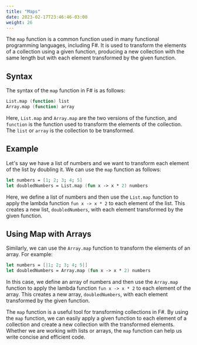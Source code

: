 ```yaml
---
title: "Maps"
date: 2023-02-17T23:46:46-03:00
weight: 26
---
```


The `map` function is a common function used in many functional programming languages, including F#. It is used to transform the elements of a collection using a given function, producing a new collection with the same length but with each element transformed by the given function.

## Syntax

The syntax of the `map` function in F# is as follows:

```fsharp
List.map (function) list
Array.map (function) array
```

Here, `List.map` and `Array.map` are the two versions of the function, and `function` is the function used to transform the elements of the collection. The `list` or `array` is the collection to be transformed.

## Example

Let's say we have a list of numbers and we want to transform each element of the list by doubling it. We can use the `map` function as follows:

```fsharp
let numbers = [1; 2; 3; 4; 5]
let doubledNumbers = List.map (fun x -> x * 2) numbers
```

Here, we define a list of numbers and then use the `List.map` function to apply the lambda function `fun x -> x * 2` to each element of the list. This creates a new list, `doubledNumbers`, with each element transformed by the given function.

## Using Map with Arrays

Similarly, we can use the `Array.map` function to transform the elements of an array. For example:

```fsharp
let numbers = [|1; 2; 3; 4; 5|]
let doubledNumbers = Array.map (fun x -> x * 2) numbers
```

In this case, we define an array of numbers and then use the `Array.map` function to apply the lambda function `fun x -> x * 2` to each element of the array. This creates a new array, `doubledNumbers`, with each element transformed by the given function.

The `map` function is a useful tool for transforming collections in F#. By using the `map` function, we can easily apply a given function to each element of a collection and create a new collection with the transformed elements. Whether we are working with lists or arrays, the `map` function can help us write concise and efficient code.
